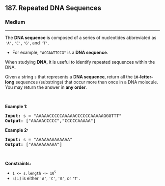 <h2>187. Repeated DNA Sequences</h2><h3>Medium</h3><hr><div style="user-select: auto;"><p style="user-select: auto;">The <strong style="user-select: auto;">DNA sequence</strong> is composed of a series of nucleotides abbreviated as <code style="user-select: auto;">'A'</code>, <code style="user-select: auto;">'C'</code>, <code style="user-select: auto;">'G'</code>, and <code style="user-select: auto;">'T'</code>.</p>

<ul style="user-select: auto;">
	<li style="user-select: auto;">For example, <code style="user-select: auto;">"ACGAATTCCG"</code> is a <strong style="user-select: auto;">DNA sequence</strong>.</li>
</ul>

<p style="user-select: auto;">When studying <strong style="user-select: auto;">DNA</strong>, it is useful to identify repeated sequences within the DNA.</p>

<p style="user-select: auto;">Given a string <code style="user-select: auto;">s</code> that represents a <strong style="user-select: auto;">DNA sequence</strong>, return all the <strong style="user-select: auto;"><code style="user-select: auto;">10</code>-letter-long</strong> sequences (substrings) that occur more than once in a DNA molecule. You may return the answer in <strong style="user-select: auto;">any order</strong>.</p>

<p style="user-select: auto;">&nbsp;</p>
<p style="user-select: auto;"><strong style="user-select: auto;">Example 1:</strong></p>
<pre style="user-select: auto;"><strong style="user-select: auto;">Input:</strong> s = "AAAAACCCCCAAAAACCCCCCAAAAAGGGTTT"
<strong style="user-select: auto;">Output:</strong> ["AAAAACCCCC","CCCCCAAAAA"]
</pre><p style="user-select: auto;"><strong style="user-select: auto;">Example 2:</strong></p>
<pre style="user-select: auto;"><strong style="user-select: auto;">Input:</strong> s = "AAAAAAAAAAAAA"
<strong style="user-select: auto;">Output:</strong> ["AAAAAAAAAA"]
</pre>
<p style="user-select: auto;">&nbsp;</p>
<p style="user-select: auto;"><strong style="user-select: auto;">Constraints:</strong></p>

<ul style="user-select: auto;">
	<li style="user-select: auto;"><code style="user-select: auto;">1 &lt;= s.length &lt;= 10<sup style="user-select: auto;">5</sup></code></li>
	<li style="user-select: auto;"><code style="user-select: auto;">s[i]</code> is either <code style="user-select: auto;">'A'</code>, <code style="user-select: auto;">'C'</code>, <code style="user-select: auto;">'G'</code>, or <code style="user-select: auto;">'T'</code>.</li>
</ul>
</div>